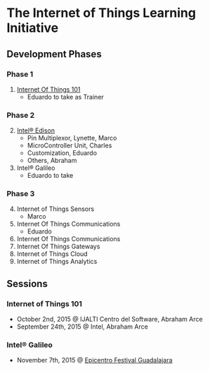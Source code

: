 The Internet of Things Learning Initiative
==

## Development Phases

### Phase 1
1. [Internet Of Things 101](https://theiotlearninginitiative.gitbooks.io/internetofthings101/)
   - Eduardo to take as Trainer

### Phase 2
2. [Intel® Edison](https://theiotlearninginitiative.gitbooks.io/inteledison/)
   - Pin Multiplexor, Lynette, Marco
   - MicroController Unit, Charles
   - Customization, Eduardo
   - Others, Abraham
3. Intel® Galileo
   - Eduardo to take

### Phase 3
4. Internet of Things Sensors
   - Marco
5. Internet Of Things Communications
   - Eduardo
6. Internet Of Things Communications
7. Internet Of Things Gateways
8. Internet of Things Cloud
9. Internet of Things Analytics

## Sessions

### Internet of Things 101
- October 2nd, 2015 @ IJALTI Centro del Software, Abraham Arce
- September 24th, 2015 @ Intel, Abraham Arce

### Intel® Galileo
- November 7th, 2015 @ [Epicentro Festival Guadalajara](http://www.epicentrofestival.com/)